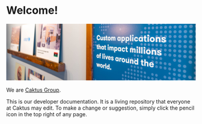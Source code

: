 # Welcome!

<div><img src="assets/images/DSC06509.jpg" alt='logo'></div>


We are [Caktus Group](https://www.caktusgroup.com/).

This is our developer documentation. It is a living repository that everyone at
Caktus may edit. To make a change or suggestion, simply click the pencil icon in
the top right of any page.
